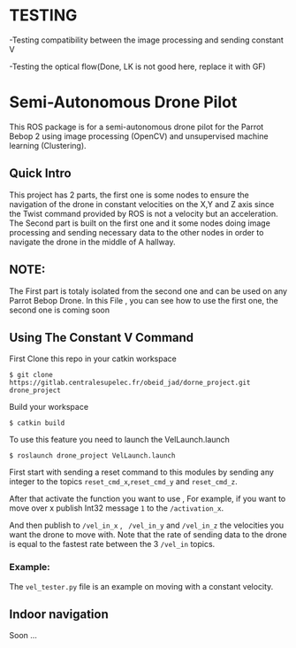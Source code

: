 # TESTING 
-Testing compatibility between the image processing and sending constant V

-Testing the optical flow(Done, LK is not good here, replace it with GF)
# Semi-Autonomous Drone Pilot

This ROS package is for a semi-autonomous drone pilot for the Parrot Bebop 2 using image processing (OpenCV) and unsupervised machine learning (Clustering).

## Quick Intro

This project has 2 parts, the first one is some nodes to ensure the navigation of the drone in constant velocities on the X,Y and Z axis since the Twist command provided by ROS is not a velocity but an acceleration.
The Second part is built on the first one and it some nodes doing image processing and sending necessary data to the other nodes in order to navigate the drone in the middle of A hallway.
## NOTE:
The First part is totaly isolated from the second one and can be used on any Parrot Bebop Drone.
In this File , you can see how to use the first one, the second one is coming soon 

## Using The Constant V Command
First Clone this repo in your catkin workspace
```
$ git clone https://gitlab.centralesupelec.fr/obeid_jad/dorne_project.git drone_project
```
Build your workspace
```
$ catkin build
```
To use this feature you need to launch the VelLaunch.launch 

```
$ roslaunch drone_project VelLaunch.launch
```
First start with sending a reset command to this modules by sending any integer to the topics ```reset_cmd_x```,```reset_cmd_y``` and ```reset_cmd_z```.

After that activate the function you want to use , For example, if you want to move over x publish Int32 message ```1``` to the ```/activation_x```.

And then publish to ```/vel_in_x``` , ``` /vel_in_y```  and ```/vel_in_z``` the velocities you want the drone to move with.
Note that the rate of sending data to the drone is equal to the fastest rate between the 3 ``` /vel_in ``` topics.

### Example:
The ``` vel_tester.py ``` file is an example on moving with a constant velocity.

## Indoor navigation
Soon ...
